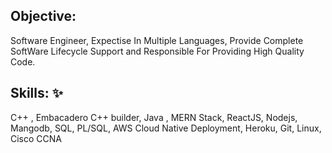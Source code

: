 ## Objective:
Software Engineer, Expectise In Multiple Languages, Provide Complete SoftWare Lifecycle Support and Responsible For Providing High Quality Code.    
 
## Skills: ✨
C++ , Embacadero C++ builder, Java , MERN Stack, ReactJS, Nodejs,
Mangodb, SQL, PL/SQL, AWS Cloud Native Deployment, Heroku, Git, Linux, Cisco CCNA

